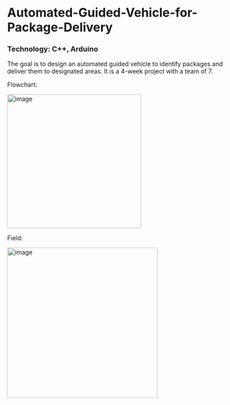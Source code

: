 # Automated-Guided-Vehicle-for-Package-Delivery
### Technology: C++, Arduino

The goal is to design an automated guided vehicle to identify packages and deliver them to designated areas. It is a 4-week project with a team of 7.

Flowchart:

<img width="310" alt="image" src="https://github.com/IsaacLam609/Automated-Guided-Vehicle-for-Package-Pickup-and-Sorting/assets/153698025/830d9196-4039-4004-a05d-625932e36679">

Field:

<img width="348" alt="image" src="https://github.com/IsaacLam609/Automated-Guided-Vehicle-for-Package-Pickup-and-Sorting/assets/153698025/553e214b-95cd-4805-9df0-ff80c258c8b7">

